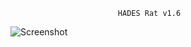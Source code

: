                             HADES Rat v1.6
![Screenshot](https://github.com/user-attachments/assets/dc490061-4abf-48dc-a259-df71e3427c33)
